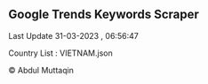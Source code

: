 

## Google Trends Keywords Scraper 
 
Last Update 31-03-2023 , 06:56:47

Country List :
VIETNAM.json



© Abdul Muttaqin 
